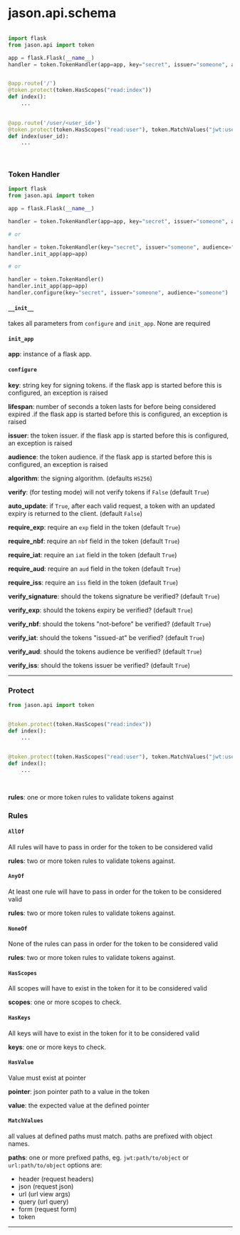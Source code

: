# jason.api.schema

```python

import flask
from jason.api import token

app = flask.Flask(__name__)
handler = token.TokenHandler(app=app, key="secret", issuer="someone", audience="someone")


@app.route('/')
@token.protect(token.HasScopes("read:index"))
def index():
    ...
    

@app.route('/user/<user_id>')
@token.protect(token.HasScopes("read:user"), token.MatchValues("jwt:user_id", "url:user_id"))
def index(user_id):
    ...
    
    
```

### Token Handler

```python
import flask
from jason.api import token

app = flask.Flask(__name__)

handler = token.TokenHandler(app=app, key="secret", issuer="someone", audience="someone")

# or

handler = token.TokenHandler(key="secret", issuer="someone", audience="someone")
handler.init_app(app=app)

# or

handler = token.TokenHandler()
handler.init_app(app=app)
handler.configure(key="secret", issuer="someone", audience="someone")

```

#### `__init__`

takes all parameters from `configure` and `init_app`. None are required

#### `init_app`

__app__: instance of a flask app.


#### `configure`

__key__: string key for signing tokens. if the flask app is started before this is configured, an exception is raised

__lifespan__: number of seconds a token lasts for before being considered expired .if the flask app is started before this is configured, an exception is raised

__issuer__: the token issuer. if the flask app is started before this is configured, an exception is raised

__audience__: the token audience. if the flask app is started before this is configured, an exception is raised

__algorithm__: the signing algorithm. (defaults `HS256`)

__verify__: (for testing mode) will not verify tokens if `False` (default `True`)

__auto_update__: if `True`, after each valid request, a token with an updated expiry is returned to the client. (default `False`)

__require_exp__: require an `exp` field in the token (default `True`)

__require_nbf__: require an `nbf` field in the token (default `True`)

__require_iat__: require an `iat` field in the token (default `True`)

__require_aud__: require an `aud` field in the token (default `True`)

__require_iss__: require an `iss` field in the token (default `True`)
 
__verify_signature__: should the tokens signature be verified? (default `True`)

__verify_exp__: should the tokens expiry be verified? (default `True`)

__verify_nbf__: should the tokens "not-before" be verified? (default `True`)

__verify_iat__:  should the tokens "issued-at" be verified? (default `True`)

__verify_aud__:  should the tokens audience be verified? (default `True`)

__verify_iss__:  should the tokens issuer be verified? (default `True`)

---

### Protect

```python
from jason.api import token


@token.protect(token.HasScopes("read:index"))
def index():
    ...
    

@token.protect(token.HasScopes("read:user"), token.MatchValues("jwt:user_id", "json:user/uuid", "url:user_id"))
def index():
    ...
    
    
```

__rules__: one or more token rules to validate tokens against


### Rules

#### `AllOf`

All rules will have to pass in order for the token to be considered valid

__rules__: two or more token rules to validate tokens against. 
 
#### `AnyOf`

At least one rule will have to pass in order for the token to be considered valid

__rules__: two or more token rules to validate tokens against. 

#### `NoneOf`

None of the rules can pass in order for the token to be considered valid

__rules__: two or more token rules to validate tokens against. 

#### `HasScopes`

All scopes will have to exist in the token for it to be considered valid

__scopes__: one or more scopes to check.

#### `HasKeys`

All keys will have to exist in the token for it to be considered valid

__keys__: one or more keys to check.

#### `HasValue`

Value must exist at pointer

__pointer__: json pointer path to a value in the token

__value__: the expected value at the defined pointer


#### `MatchValues`

all values at defined paths must match.
paths are prefixed with object names.

__paths__: one or more prefixed paths, eg. `jwt:path/to/object` or `url:path/to/object`
options are:
- header (request headers)
- json (request json)
- url (url view args)
- query (url query)
- form (request form)
- token

---
